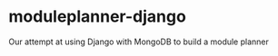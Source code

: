 moduleplanner-django
====================

Our attempt at using Django with MongoDB to build a module planner
